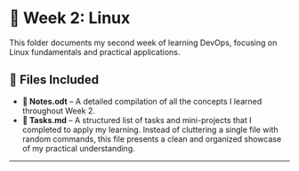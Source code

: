 # 📅 Week 2: Linux  

This folder documents my second week of learning DevOps, focusing on Linux fundamentals and practical applications.  

## 📂 Files Included  

- **📄 Notes.odt** – A detailed compilation of all the concepts I learned throughout Week 2. 
- **📄 Tasks.md** – A structured list of tasks and mini-projects that I completed to apply my learning. Instead of cluttering a single file with random commands, this file presents a clean and organized showcase of my practical understanding.  

---
